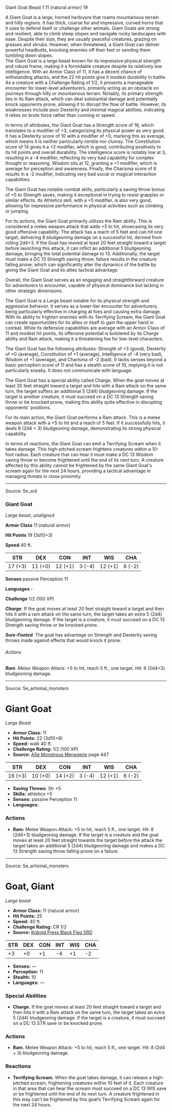 <MonsterName/>Giant Goat</MonsterName>
<CreatureType/>Beast</CreatureType>
<CR/>1</CR>
<AC/>11 (natural armor)</AC>
<HP/>19</HP>
<summary>A Giant Goat is a large, horned herbivore that roams mountainous terrain and hilly regions. It has thick, coarse fur and impressive, curved horns that it uses to defend itself or challenge other animals. Giant Goats are strong and resilient, able to climb steep slopes and navigate rocky landscapes with ease. Despite their size, they are usually peaceful creatures, grazing on grasses and shrubs. However, when threatened, a Giant Goat can deliver powerful headbutts, knocking enemies off their feet or sending them tumbling down slopes.</summary>

<summary>The Giant Goat is a large beast known for its impressive physical strength and robust frame, making it a formidable creature despite its relatively low intelligence. With an Armor Class of 11, it has a decent chance of withstanding attacks, and the 22 hit points give it modest durability in battle. As a creature with a Challenge Rating of 1/2, it presents a manageable encounter for lower-level adventurers, primarily acting as an obstacle on journeys through hilly or mountainous terrain. Notably, its primary strength lies in its Ram attack, which can deal substantial damage and potentially knock opponents prone, allowing it to disrupt the flow of battle. However, its weaknesses include poor Dexterity and minimal magical abilities, indicating it relies on brute force rather than cunning or speed.</summary>

<detail>

In terms of attributes, the Giant Goat has a Strength score of 16, which translates to a modifier of +3, categorizing its physical power as very good. It has a Dexterity score of 10 with a modifier of +0, marking this as average, which means it is neither particularly nimble nor clumsy. The Constitution score of 14 gives it a +2 modifier, which is good, contributing positively to its hit points and overall durability. The intelligence score is notably low at 3, resulting in a -4 modifier, reflecting its very bad capability for complex thought or reasoning. Wisdom sits at 12, granting a +1 modifier, which is average for perception and awareness. Finally, the Charisma score of 6 results in a -2 modifier, indicating very bad social or magical interaction capabilities.

The Giant Goat has notable combat skills, particularly a saving throw bonus of +5 to Strength saves, making it exceptional in trying to resist grapples or similar effects. Its Athletics skill, with a +5 modifier, is also very good, allowing for impressive performance in physical activities such as climbing or jumping.

For its actions, the Giant Goat primarily utilizes the Ram ability. This is considered a melee weapon attack that adds +5 to hit, showcasing its very good offensive capability. The attack has a reach of 5 feet and can hit one target, delivering 8 bludgeoning damage on a successful hit, derived from rolling 2d4+3. If the Goat has moved at least 20 feet straight toward a target before launching this attack, it can inflict an additional 5 bludgeoning damage, bringing the total potential damage to 13. Additionally, the target must make a DC 13 Strength saving throw; failure results in the creature falling prone, which can significantly alter the dynamics of the battle by giving the Giant Goat and its allies tactical advantage. 

Overall, the Giant Goat serves as an engaging and straightforward creature for adventurers to encounter, capable of physical dominance but lacking in other strategic dimensions.

The Giant Goat is a Large beast notable for its physical strength and aggressive behavior. It serves as a lower-tier encounter for adventurers, being particularly effective in charging at foes and causing extra damage. With its ability to frighten enemies with its Terrifying Scream, the Giant Goat can create opportunities for its allies or itself to gain the upper hand in combat. While its defensive capabilities are average with an Armor Class of 11 and modest hit points, its offensive potential is bolstered by its Charge ability and Ram attack, making it a threatening foe for low-level characters.

The Giant Goat has the following attributes: Strength of +3 (good), Dexterity of +0 (average), Constitution of +1 (average), Intelligence of -4 (very bad), Wisdom of +1 (average), and Charisma of -2 (bad). It lacks senses beyond a basic perception score of 11 and has a stealth score of 10, implying it is not particularly sneaky. It does not communicate with language.

The Giant Goat has a special ability called Charge. When the goat moves at least 20 feet straight toward a target and hits with a Ram attack on the same turn, the target suffers an additional 5 (2d4) bludgeoning damage. If the target is another creature, it must succeed on a DC 13 Strength saving throw or be knocked prone, making this ability quite effective in disrupting opponents' positions.

For its main action, the Giant Goat performs a Ram attack. This is a melee weapon attack with a +5 to hit and a reach of 5 feet. If it successfully hits, it deals 8 (2d4 + 3) bludgeoning damage, demonstrating its strong physical capability.

In terms of reactions, the Giant Goat can emit a Terrifying Scream when it takes damage. This high-pitched scream frightens creatures within a 10-foot radius. Each creature that can hear it must make a DC 13 Wisdom saving throw or become frightened until the end of its next turn. A creature affected by this ability cannot be frightened by the same Giant Goat's scream again for the next 24 hours, providing a tactical advantage in managing threats in close proximity.</detail>



---

Source: 5e_srd

### Giant Goat

*Large beast, unaligned*

**Armor Class** 11 (natural armor)

**Hit Points** 19 (3d10+3)

**Speed** 40 ft.

| STR     | DEX     | CON     | INT    | WIS     | CHA    |
|---------|---------|---------|--------|---------|--------|
| 17 (+3) | 11 (+0) | 12 (+1) | 3 (-4) | 12 (+1) | 6 (-2) |

**Senses** passive Perception 11

**Languages** -

**Challenge** 1/2 (100 XP)

***Charge***. If the goat moves at least 20 feet straight toward a target and then hits it with a ram attack on the same turn, the target takes an extra 5 (2d4) bludgeoning damage. If the target is a creature, it must succeed on a DC 13 Strength saving throw or be knocked prone.

***Sure-Footed***. The goat has advantage on Strength and Dexterity saving throws made against effects that would knock it prone.

###### Actions

***Ram***. *Melee Weapon Attack:* +5 to hit, reach 5 ft., one target. *Hit:* 8 (2d4+3) bludgeoning damage.



---

Source: 5e_artisinal_monsters

# Giant Goat

*Large* *Beast*

- **Armor Class:** 11
- **Hit Points:** 22 (3d10+6)
- **Speed:** walk 40 ft.
- **Challenge Rating:** 1/2 (100 XP)
- **Source:** [A5e Monstrous Menagerie](https://enpublishingrpg.com/products/level-up-monstrous-menagerie-a5e) page 447

| STR | DEX | CON | INT | WIS | CHA |
| --- | --- | --- | --- | --- | --- |
| 16 (+3) | 10 (+0) | 14 (+2) | 3 (-4) | 12 (+1) | 6 (-2) |

- **Saving Throws**: Str +5
- **Skills:** athletics +5
- **Senses:** passive Perception 11
- **Languages:** 

### Actions

- **Ram:** Melee Weapon Attack: +5 to hit, reach 5 ft., one target. Hit: 8 (2d4+3) bludgeoning damage. If the target is a creature and the goat moves at least 20 feet straight towards the target before the attack  the target takes an additional 5 (2d4) bludgeoning damage and makes a DC 13 Strength saving throw  falling prone on a failure.






---

Source: 5e_artisinal_monsters

# Goat, Giant

*Large beast*

- **Armor Class:** 11 (natural armor)
- **Hit Points:** 25
- **Speed:** 40 ft.
- **Challenge Rating:** CR 1/2
- **Source:** [Kobold Press Black Flag SRD](https://koboldpress.com/black-flag-roleplaying/)

| STR | DEX | CON | INT | WIS | CHA |
| --- | --- | --- | --- | --- | --- |
| +3 | +0 | +1 | -4 | +1 | -2 |

- **Senses:** —
- **Perception:** 11
- **Stealth:** 10
- **Languages:** —

### Special Abilities

- **Charge.** If the goat moves at least 20 feet straight toward a target and then hits it with a Ram attack on the same turn, the target takes an extra 5 (2d4) bludgeoning damage. If the target is a creature, it must succeed on a DC 13 STR save or be knocked prone.

### Actions

- **Ram.** Melee Weapon Attack: +5 to hit, reach 5 ft., one target. Hit: 8 (2d4 + 3) bludgeoning damage.

### Reactions

- **Terrifying Scream.** When the goat takes damage, it can release a high-pitched scream, frightening creatures within 10 feet of it. Each creature in that area that can hear the scream must succeed on a DC 13 WIS save or be frightened until the end of its next turn. A creature frightened in this way can’t be frightened by this goat’s Terrifying Scream again for the next 24 hours.



